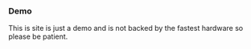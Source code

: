 ### Demo
This is site is just a demo and is not backed by the fastest hardware so please be patient.


